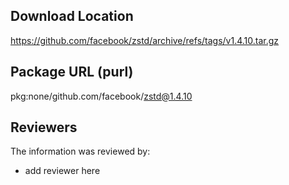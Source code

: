 ## Download Location

https://github.com/facebook/zstd/archive/refs/tags/v1.4.10.tar.gz

## Package URL (purl)

pkg:none/github.com/facebook/zstd@1.4.10

## Reviewers

The information was reviewed by:

* add reviewer here
